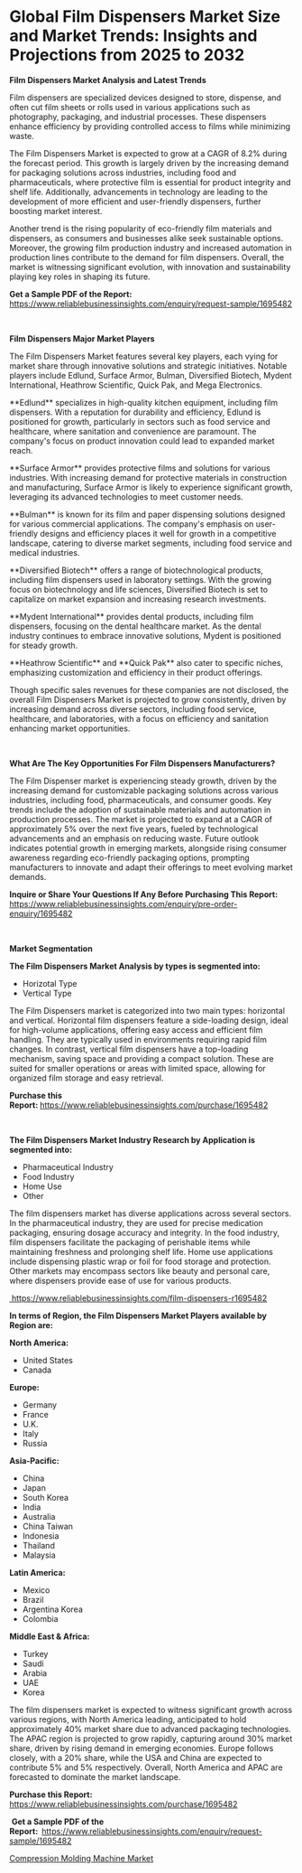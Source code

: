 <p><h1>Global Film Dispensers Market Size and Market Trends: Insights and Projections from 2025 to 2032</h1></p><p><strong>Film Dispensers Market Analysis and Latest Trends</strong></p>
<p><p>Film dispensers are specialized devices designed to store, dispense, and often cut film sheets or rolls used in various applications such as photography, packaging, and industrial processes. These dispensers enhance efficiency by providing controlled access to films while minimizing waste.</p><p>The Film Dispensers Market is expected to grow at a CAGR of 8.2% during the forecast period. This growth is largely driven by the increasing demand for packaging solutions across industries, including food and pharmaceuticals, where protective film is essential for product integrity and shelf life. Additionally, advancements in technology are leading to the development of more efficient and user-friendly dispensers, further boosting market interest.</p><p>Another trend is the rising popularity of eco-friendly film materials and dispensers, as consumers and businesses alike seek sustainable options. Moreover, the growing film production industry and increased automation in production lines contribute to the demand for film dispensers. Overall, the market is witnessing significant evolution, with innovation and sustainability playing key roles in shaping its future.</p></p>
<p><strong>Get a Sample PDF of the Report:&nbsp;</strong> <a href="https://www.reliablebusinessinsights.com/enquiry/request-sample/1695482?utm_campaign=2226&utm_medium=2&utm_source=Github&utm_content=ia&utm_term=19022025&utm_id=film-dispensers">https://www.reliablebusinessinsights.com/enquiry/request-sample/1695482</a></p>
<p>&nbsp;</p>
<p><strong>Film Dispensers Major Market Players</strong></p>
<p><p>The Film Dispensers Market features several key players, each vying for market share through innovative solutions and strategic initiatives. Notable players include Edlund, Surface Armor, Bulman, Diversified Biotech, Mydent International, Heathrow Scientific, Quick Pak, and Mega Electronics.</p><p>**Edlund** specializes in high-quality kitchen equipment, including film dispensers. With a reputation for durability and efficiency, Edlund is positioned for growth, particularly in sectors such as food service and healthcare, where sanitation and convenience are paramount. The company's focus on product innovation could lead to expanded market reach.</p><p>**Surface Armor** provides protective films and solutions for various industries. With increasing demand for protective materials in construction and manufacturing, Surface Armor is likely to experience significant growth, leveraging its advanced technologies to meet customer needs.</p><p>**Bulman** is known for its film and paper dispensing solutions designed for various commercial applications. The company's emphasis on user-friendly designs and efficiency places it well for growth in a competitive landscape, catering to diverse market segments, including food service and medical industries.</p><p>**Diversified Biotech** offers a range of biotechnological products, including film dispensers used in laboratory settings. With the growing focus on biotechnology and life sciences, Diversified Biotech is set to capitalize on market expansion and increasing research investments.</p><p>**Mydent International** provides dental products, including film dispensers, focusing on the dental healthcare market. As the dental industry continues to embrace innovative solutions, Mydent is positioned for steady growth.</p><p>**Heathrow Scientific** and **Quick Pak** also cater to specific niches, emphasizing customization and efficiency in their product offerings. </p><p>Though specific sales revenues for these companies are not disclosed, the overall Film Dispensers Market is projected to grow consistently, driven by increasing demand across diverse sectors, including food service, healthcare, and laboratories, with a focus on efficiency and sanitation enhancing market opportunities.</p></p>
<p>&nbsp;</p>
<p><strong>What Are The Key Opportunities For Film Dispensers Manufacturers?</strong></p>
<p><p>The Film Dispenser market is experiencing steady growth, driven by the increasing demand for customizable packaging solutions across various industries, including food, pharmaceuticals, and consumer goods. Key trends include the adoption of sustainable materials and automation in production processes. The market is projected to expand at a CAGR of approximately 5% over the next five years, fueled by technological advancements and an emphasis on reducing waste. Future outlook indicates potential growth in emerging markets, alongside rising consumer awareness regarding eco-friendly packaging options, prompting manufacturers to innovate and adapt their offerings to meet evolving market demands.</p></p>
<p><strong>Inquire or Share Your Questions If Any Before Purchasing This Report:</strong> <a href="https://www.reliablebusinessinsights.com/enquiry/pre-order-enquiry/1695482?utm_campaign=2226&utm_medium=2&utm_source=Github&utm_content=ia&utm_term=19022025&utm_id=film-dispensers">https://www.reliablebusinessinsights.com/enquiry/pre-order-enquiry/1695482</a></p>
<p>&nbsp;</p>
<p><strong>Market Segmentation</strong></p>
<p><strong>The Film Dispensers Market Analysis by types is segmented into:</strong></p>
<p><ul><li>Horizotal Type</li><li>Vertical Type</li></ul></p>
<p><p>The Film Dispensers market is categorized into two main types: horizontal and vertical. Horizontal film dispensers feature a side-loading design, ideal for high-volume applications, offering easy access and efficient film handling. They are typically used in environments requiring rapid film changes. In contrast, vertical film dispensers have a top-loading mechanism, saving space and providing a compact solution. These are suited for smaller operations or areas with limited space, allowing for organized film storage and easy retrieval.</p></p>
<p><strong>Purchase this Report:&nbsp;</strong><a href="https://www.reliablebusinessinsights.com/purchase/1695482?utm_campaign=2226&utm_medium=2&utm_source=Github&utm_content=ia&utm_term=19022025&utm_id=film-dispensers">https://www.reliablebusinessinsights.com/purchase/1695482</a></p>
<p>&nbsp;</p>
<p><strong>The Film Dispensers Market Industry Research by Application is segmented into:</strong></p>
<p><ul><li>Pharmaceutical Industry</li><li>Food Industry</li><li>Home Use</li><li>Other</li></ul></p>
<p><p>The film dispensers market has diverse applications across several sectors. In the pharmaceutical industry, they are used for precise medication packaging, ensuring dosage accuracy and integrity. In the food industry, film dispensers facilitate the packaging of perishable items while maintaining freshness and prolonging shelf life. Home use applications include dispensing plastic wrap or foil for food storage and protection. Other markets may encompass sectors like beauty and personal care, where dispensers provide ease of use for various products.</p></p>
<p><a href="https://www.reliablebusinessinsights.com/film-dispensers-r1695482?utm_campaign=2226&utm_medium=2&utm_source=Github&utm_content=ia&utm_term=19022025&utm_id=film-dispensers">&nbsp;https://www.reliablebusinessinsights.com/film-dispensers-r1695482</a></p>
<p><strong>In terms of Region, the Film Dispensers Market Players available by Region are:</strong></p>
<p>
    <p> <strong> North America: </strong>
        <ul>
            <li>United States</li>
            <li>Canada</li>
        </ul>
        </p> 
    <p> <strong> Europe: </strong>
        <ul>
            <li>Germany</li>
            <li>France</li>
            <li>U.K.</li>
            <li>Italy</li>
            <li>Russia</li>
        </ul>
        </p> 
    <p> <strong> Asia-Pacific: </strong>
        <ul>
            <li>China</li>
            <li>Japan</li>
            <li>South Korea</li>
            <li>India</li>
            <li>Australia</li>
            <li>China Taiwan</li>
            <li>Indonesia</li>
            <li>Thailand</li>
            <li>Malaysia</li>
        </ul>
        </p> 
    <p> <strong> Latin America: </strong>
        <ul>
            <li>Mexico</li>
            <li>Brazil</li>
            <li>Argentina Korea</li>
            <li>Colombia</li>
        </ul>
        </p> 
    <p> <strong> Middle East & Africa: </strong>
        <ul>
            <li>Turkey</li>
            <li>Saudi</li>
            <li>Arabia</li>
            <li>UAE</li>
            <li>Korea</li>
        </ul>
    </p>
    </p>
<p><p>The film dispensers market is expected to witness significant growth across various regions, with North America leading, anticipated to hold approximately 40% market share due to advanced packaging technologies. The APAC region is projected to grow rapidly, capturing around 30% market share, driven by rising demand in emerging economies. Europe follows closely, with a 20% share, while the USA and China are expected to contribute 5% and 5% respectively. Overall, North America and APAC are forecasted to dominate the market landscape.</p></p>
<p><strong>Purchase this Report: </strong><a href="https://www.reliablebusinessinsights.com/purchase/1695482?utm_campaign=2226&utm_medium=2&utm_source=Github&utm_content=ia&utm_term=19022025&utm_id=film-dispensers">https://www.reliablebusinessinsights.com/purchase/1695482</a></p>
<p>&nbsp;<strong>Get a Sample PDF of the Report:&nbsp;&nbsp;</strong><a href="https://www.reliablebusinessinsights.com/enquiry/request-sample/1695482?utm_campaign=2226&utm_medium=2&utm_source=Github&utm_content=ia&utm_term=19022025&utm_id=film-dispensers">https://www.reliablebusinessinsights.com/enquiry/request-sample/1695482</a></p>
<p><strong></strong></p>
<p><p><a href="https://github.com/AlisaRowe24/Market-Research-Report-List-1/blob/main/compression-molding-machine-market.md?utm_campaign=2226&utm_medium=2&utm_source=Github&utm_content=ia&utm_term=19022025&utm_id=film-dispensers">Compression Molding Machine Market</a></p></p>